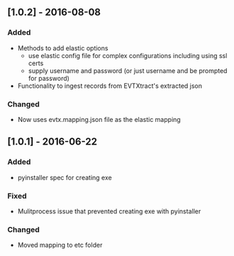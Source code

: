 ## [1.0.2] - 2016-08-08
### Added
- Methods to add elastic options
  - use elastic config file for complex configurations including using ssl certs
  - supply username and password (or just username and be prompted for password)
-  Functionality to ingest records from EVTXtract's extracted json

### Changed
- Now uses evtx.mapping.json file as the elastic mapping

## [1.0.1] - 2016-06-22
### Added
- pyinstaller spec for creating exe

### Fixed
- Mulitprocess issue that prevented creating exe with pyinstaller

### Changed
- Moved mapping to etc folder
